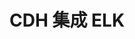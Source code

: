 <!--
 * @Author: wjn
 * @Date: 2020-08-01 11:13:43
 * @LastEditors: wjn
 * @LastEditTime: 2020-08-01 11:13:53
--> 
# CDH 集成 ELK